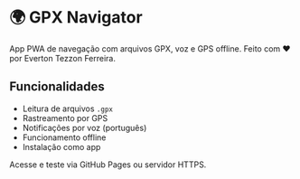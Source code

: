 # 🌍 GPX Navigator

App PWA de navegação com arquivos GPX, voz e GPS offline.
Feito com ❤️ por Everton Tezzon Ferreira.

## Funcionalidades
- Leitura de arquivos `.gpx`
- Rastreamento por GPS
- Notificações por voz (português)
- Funcionamento offline
- Instalação como app

Acesse e teste via GitHub Pages ou servidor HTTPS.